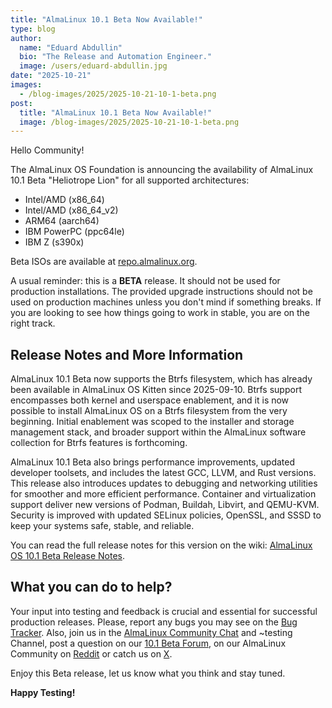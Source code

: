 ```yaml
---
title: "AlmaLinux 10.1 Beta Now Available!"
type: blog
author:
  name: "Eduard Abdullin"
  bio: "The Release and Automation Engineer."
  image: /users/eduard-abdullin.jpg
date: "2025-10-21"
images:
  - /blog-images/2025/2025-10-21-10-1-beta.png
post:
  title: "AlmaLinux 10.1 Beta Now Available!"
  image: /blog-images/2025/2025-10-21-10-1-beta.png
---
```


Hello Community!

The AlmaLinux OS Foundation is announcing the availability of AlmaLinux 10.1 Beta "Heliotrope Lion" for all supported architectures:

- Intel/AMD (x86_64)
- Intel/AMD (x86_64_v2)
- ARM64 (aarch64)
- IBM PowerPC (ppc64le)
- IBM Z (s390x)

Beta ISOs are available at [repo.almalinux.org](https://repo.almalinux.org/almalinux/10.1-beta/isos/).

A usual reminder: this is a **BETA** release. It should not be used for production installations. The provided upgrade instructions should not be used on production machines unless you don't mind if something breaks. If you are looking to see how things going to work in stable, you are on the right track.

## Release Notes and More Information

AlmaLinux 10.1 Beta now supports the Btrfs filesystem, which has already been available in AlmaLinux OS Kitten since 2025-09-10. Btrfs support encompasses both kernel and userspace enablement, and it is now possible to install AlmaLinux OS on a Btrfs filesystem from the very beginning. Initial enablement was scoped to the installer and storage management stack, and broader support within the AlmaLinux software collection for Btrfs features is forthcoming.

AlmaLinux 10.1 Beta also brings performance improvements, updated developer toolsets, and includes the latest GCC, LLVM, and Rust versions. This release also introduces updates to debugging and networking utilities for smoother and more efficient performance. Container and virtualization support deliver new versions of Podman, Buildah, Libvirt, and QEMU-KVM. Security is improved with updated SELinux policies, OpenSSL, and SSSD to keep your systems safe, stable, and reliable.


You can read the full release notes for this version on the wiki: [AlmaLinux OS 10.1 Beta Release Notes](https://wiki.almalinux.org/release-notes/10.1-beta.html).

## What you can do to help?

Your input into testing and feedback is crucial and essential for successful production releases.
Please, report any bugs you may see on the [Bug Tracker](https://bugs.almalinux.org/). Also, join us in the [AlmaLinux Community Chat](https://chat.almalinux.org) and ~testing Channel, post a question on our [10.1 Beta Forum](https://forums.almalinux.org/c/devel/10-beta/42), on our AlmaLinux Community on [Reddit](https://reddit.com/r/almalinux) or catch us on [X](https://twitter.com/almalinux).

Enjoy this Beta release, let us know what you think and stay tuned.

**Happy Testing!**